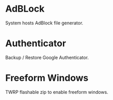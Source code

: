 AdBLock
=======
System hosts AdBlock file generator.

Authenticator
================
Backup / Restore Google Authenticator.

Freeform Windows
================
TWRP flashable zip to enable freeform windows.
